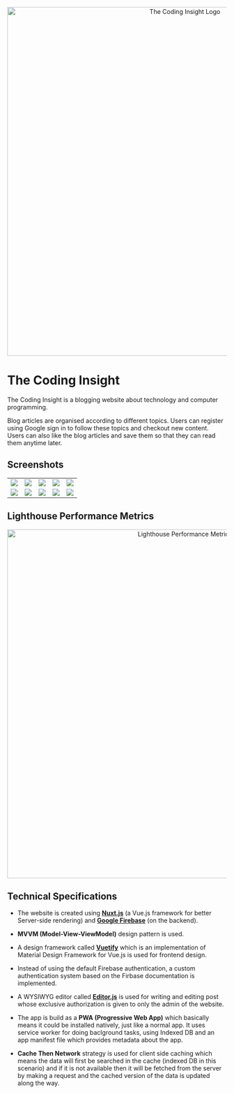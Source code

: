 <p align="center">
    <img width="800" alt="The Coding Insight Logo" src="https://firebasestorage.googleapis.com/v0/b/thecodinginsight.appspot.com/o/GitVector.svg?alt=media&token=73612b13-5072-4e0e-8b0f-baea8a7c238b">
</p>

# The Coding Insight
The Coding Insight is a blogging website about technology and computer programming.

Blog articles are organised according to different topics. Users can register using Google sign in to follow these topics and checkout new content. Users can also like the blog articles and save them so that they can read them anytime later. 

## Screenshots

<table>
  <tr>
     <td>
        <img src="https://firebasestorage.googleapis.com/v0/b/thecodinginsight.appspot.com/o/screenshots%2Fmobile%2Fhome-m.png?alt=media&token=b0a134fa-2e33-4def-ad67-0bf2fee8601a" />
    </td>
    <td>
        <img src="https://firebasestorage.googleapis.com/v0/b/thecodinginsight.appspot.com/o/screenshots%2Fmobile%2Fhome2-m.png?alt=media&token=47f86e32-aff3-4561-9dd1-ee0505674d89" /> 
    </td>
    <td>
        <img src="https://firebasestorage.googleapis.com/v0/b/thecodinginsight.appspot.com/o/screenshots%2Fmobile%2Fsignup-m.png?alt=media&token=cf49a701-0460-415e-84f3-412ce1d4c446"  />
    </td>
    <td>
        <img src="https://firebasestorage.googleapis.com/v0/b/thecodinginsight.appspot.com/o/screenshots%2Fmobile%2Fprofile1-m.png?alt=media&token=b6890875-fdd4-429e-8b83-d6a5f9e11846"  />
    </td>
    <td>
        <img src="https://firebasestorage.googleapis.com/v0/b/thecodinginsight.appspot.com/o/screenshots%2Fmobile%2Fprofile2-m.png?alt=media&token=b29e8f2a-a58c-4223-aafa-2c563414329a"  />
    </td>
  </tr>
  <tr>
    <td>
        <img src="https://firebasestorage.googleapis.com/v0/b/thecodinginsight.appspot.com/o/screenshots%2Fmobile%2Ffeed-m.png?alt=media&token=44314792-d6d3-4c03-a16a-a39127d4171c" />
    </td>
    <td>
        <img src="https://firebasestorage.googleapis.com/v0/b/thecodinginsight.appspot.com/o/screenshots%2Fmobile%2Ftopic-m.png?alt=media&token=f24c09bc-c095-4f02-9d6b-6f0db4d88988" /> 
    </td>
    <td>
        <img src="https://firebasestorage.googleapis.com/v0/b/thecodinginsight.appspot.com/o/screenshots%2Fmobile%2Fblog-m.png?alt=media&token=834f7f72-e516-4162-82cc-94abc14e71a1"  />
    </td>
    <td>
        <img src="https://firebasestorage.googleapis.com/v0/b/thecodinginsight.appspot.com/o/screenshots%2Fmobile%2Fgist-m.png?alt=media&token=e90f4940-9118-4883-8fac-112b0a1fbf06"  />
    </td>
    <td>
        <img src="https://firebasestorage.googleapis.com/v0/b/thecodinginsight.appspot.com/o/screenshots%2Fmobile%2Flike-m.png?alt=media&token=82b3be97-ed56-4e2a-914a-4334b7a0fa48"  />
    </td>
  </tr>
</table>

## Lighthouse Performance Metrics

<p align="center">
    <img width="800" alt="Lighthouse Performance Metrics" src="https://firebasestorage.googleapis.com/v0/b/thecodinginsight.appspot.com/o/screenshots%2Flighthouse.png?alt=media&token=0e869fd9-4746-49c2-b319-13bcde16471e">
</p>

## Technical Specifications
- The website is created using [**Nuxt.js**](https://nuxtjs.org/) (a Vue.js framework for better Server-side rendering) and [**Google Firebase**](https://firebase.google.com/) (on the backend). 

- **MVVM (Model-View-ViewModel)** design pattern is used.

- A design framework called [**Vuetify**](https://vuetifyjs.com/en/) which is an implementation of Material Design Framework for Vue.js is used for frontend design.

- Instead of using the default Firebase authentication, a custom authentication system based on the Firbase documentation is implemented.

- A WYSIWYG editor called [**Editor.js**](https://editorjs.io/) is used for writing and editing post whose exclusive authorization is given to only the admin of the website.

- The app is build as a **PWA (Progressive Web App)** which basically means it could be installed natively, just like a normal app. It uses service worker for doing baclground tasks, using Indexed DB and an app manifest file which provides metadata about the app.

- **Cache Then Network** strategy is used for client side caching which means the data will first be searched in the cache (indexed DB in this scenario) and if it is not available then it will be fetched from the server by making a request and the cached version of the data is updated along the way.
